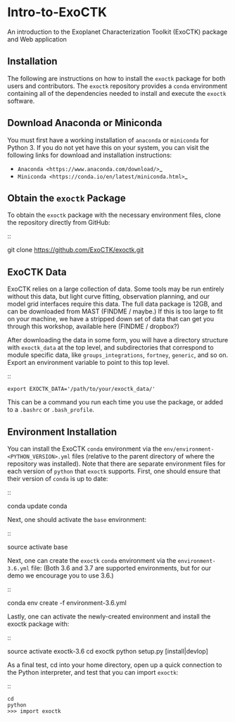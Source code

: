 # Intro-to-ExoCTK
An introduction to the Exoplanet Characterization Toolkit (ExoCTK) package and Web application

Installation
------------

The following are instructions on how to install the ``exoctk`` package for both users and contributors.  The ``exoctk`` repository provides a ``conda`` environment containing all of the dependencies needed to install and execute the ``exoctk`` software.

Download Anaconda or Miniconda
------------------------------

You must first have a working installation of ``anaconda`` or ``miniconda`` for Python 3.  If you do not yet have this on your system, you can visit the following links for download and installation instructions:

- `Anaconda <https://www.anaconda.com/download/>`_
- `Miniconda <https://conda.io/en/latest/miniconda.html>`_

Obtain the ``exoctk`` Package
-----------------------------

To obtain the ``exoctk`` package with the necessary environment files, clone the repository directly from GitHub:

::

  git clone https://github.com/ExoCTK/exoctk.git


ExoCTK Data
-----------
ExoCTK relies on a large collection of data. Some tools may be run entirely
without this data, but light curve fitting, observation planning, and our model
grid interfaces require this data. The full data package is 12GB, and can be
downloaded from MAST (FINDME / maybe.) If this is too large to fit on your
machine, we have a stripped down set of data that can get you through this
workshop, available here (FINDME / dropbox?) 

After downloading the data in some form, you will have a directory structure
with ``exoctk_data`` at the top level, and subdirectories that correspond to
module specific data, like ``groups_integrations``, ``fortney``, ``generic``,
and so on. Export an environment variable to point to this top level.

::

    export EXOCTK_DATA='/path/to/your/exoctk_data/'

This can be a command you run each time you use the package, or added to a
``.bashrc`` or ``.bash_profile``.

Environment Installation
-------------------------
You can install the ExoCTK ``conda`` environment via the ``env/environment-<PYTHON_VERSION>.yml`` files (relative to the parent directory of where the repository was installed).  Note that there are separate environment files for each version of ``python`` that ``exoctk`` supports.  First, one should ensure that their version of ``conda`` is up to date:

::

  conda update conda


Next, one should activate the ``base`` environment:

::

  source activate base

Next, one can create the ``exoctk`` ``conda`` environment via the ``environment-3.6.yml`` file:
(Both 3.6 and 3.7 are supported environments, but for our demo we encourage you
to use 3.6.) 

::

  conda env create -f environment-3.6.yml


Lastly, one can activate the newly-created environment and install the exoctk
package with:

::

  source activate exoctk-3.6
  cd exoctk
  python setup.py [install|devlop]


As a final test, cd into your home directory, open up a quick connection to the
Python interpreter, and test that you can import ``exoctk``:

::

    cd
    python
    >>> import exoctk
